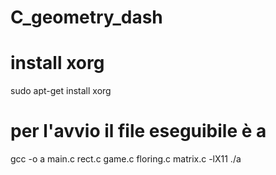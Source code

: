 # C_geometry_dash


# install xorg
sudo apt-get install xorg

# per l'avvio il file eseguibile è a
gcc -o a main.c rect.c game.c floring.c matrix.c -lX11
./a


